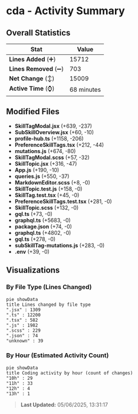 # cda - Activity Summary 

## Overall Statistics

| Stat                   | Value                                                             |
| ---------------------- | ----------------------------------------------------------------- |
| **Lines Added** (➕)   | 15712                                          |
| **Lines Removed** (➖) | 703                                        |
| **Net Change** (↕)    | 15009                |
| **Active Time** (⌚)   | 68 minutes |


## Modified Files
- **SkillTagModal.jsx** (+639, -237)
- **SubSkillOverview.jsx** (+60, -10)
- **profile-hub.ts** (+1158, -206)
- **PreferenceSkillTags.tsx** (+212, -44)
- **mutations.js** (+674, -80)
- **SkillTagModal.scss** (+57, -32)
- **SkillTopic.jsx** (+316, -47)
- **App.js** (+190, -10)
- **queries.js** (+550, -37)
- **MarkdownEditor.scss** (+8, -0)
- **SkillTopic.test.js** (+158, -0)
- **SkillTag.test.tsx** (+45, -0)
- **PreferenceSkillTags.test.tsx** (+281, -0)
- **SkillTopic.scss** (+132, -0)
- **gql.ts** (+73, -0)
- **graphql.ts** (+5683, -0)
- **package.json** (+74, -0)
- **graphql.ts** (+4802, -0)
- **gql.ts** (+278, -0)
- **subSkillTag-mutations.js** (+283, -0)
- **.env** (+39, -0)

## Visualizations

### By File Type (Lines Changed)

```mermaid
pie showData
title Lines changed by file type
".jsx" : 1309
".ts" : 12200
".tsx" : 582
".js" : 1982
".scss" : 229
".json" : 74
"unknown" : 39
```

### By Hour (Estimated Activity Count)

```mermaid
pie showData
title Coding activity by hour (count of changes)
"10h" : 29
"11h" : 33
"12h" : 4
"13h" : 1
```


> **Last Updated:** 05/06/2025, 13:31:17